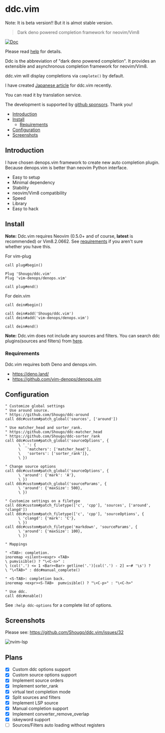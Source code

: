 # ddc.vim

Note: It is beta version!!  But it is almot stable version.

> Dark deno powered completion framework for neovim/Vim8

[![Doc](https://img.shields.io/badge/doc-%3Ah%20ddc-orange.svg)](doc/ddc.txt)

Please read [help](doc/ddc.txt) for details.

Ddc is the abbreviation of "dark deno powered completion". It provides an
extensible and asynchronous completion framework for neovim/Vim8.

ddc.vim will display completions via `complete()` by default.


I have created [Japanese article](https://zenn.dev/shougo/articles/ddc-vim-beta) for ddc.vim recently.

You can read it by translation service.


The development is supported by [github sponsors](https://github.com/sponsors/Shougo/). Thank you!


<!-- vim-markdown-toc GFM -->

- [Introduction](#introduction)
- [Install](#install)
  - [Requirements](#requirements)
- [Configuration](#configuration)
- [Screenshots](#screenshots)

<!-- vim-markdown-toc -->


## Introduction

I have chosen denops.vim framework to create new auto completion plugin.
Because denops.vim is better than neovim Python interface.

* Easy to setup
* Minimal dependency
* Stability
* neovim/Vim8 compatibility
* Speed
* Library
* Easy to hack


## Install

**Note:** Ddc.vim requires Neovim (0.5.0+ and of course, **latest** is
recommended) or Vim8.2.0662. See [requirements](#requirements) if you aren't
sure whether you have this.

For vim-plug

```viml
call plug#begin()

Plug 'Shougo/ddc.vim'
Plug 'vim-denops/denops.vim'

call plug#end()
```

For dein.vim

```viml
call dein#begin()

call dein#add('Shougo/ddc.vim')
call dein#add('vim-denops/denops.vim')

call dein#end()
```

**Note:** Ddc.vim does not include any sources and filters.
You can search ddc plugins(sources and filters) from
[here](https://github.com/topics/ddc-vim).



### Requirements

Ddc.vim requires both Deno and denops.vim.

- <https://deno.land/>
- <https://github.com/vim-denops/denops.vim>


## Configuration

```vim
" Customize global settings
" Use around source.
" https://github.com/Shougo/ddc-around
call ddc#custom#patch_global('sources', ['around'])

" Use matcher_head and sorter_rank.
" https://github.com/Shougo/ddc-matcher_head
" https://github.com/Shougo/ddc-sorter_rank
call ddc#custom#patch_global('sourceOptions', {
      \ '_': {
      \   'matchers': ['matcher_head'],
      \   'sorters': ['sorter_rank']},
      \ })

" Change source options
call ddc#custom#patch_global('sourceOptions', {
      \ 'around': {'mark': 'A'},
      \ })
call ddc#custom#patch_global('sourceParams', {
      \ 'around': {'maxSize': 500},
      \ })

" Customize settings on a filetype
call ddc#custom#patch_filetype(['c', 'cpp'], 'sources', ['around', 'clangd'])
call ddc#custom#patch_filetype(['c', 'cpp'], 'sourceOptions', {
      \ 'clangd': {'mark': 'C'},
      \ })
call ddc#custom#patch_filetype('markdown', 'sourceParams', {
      \ 'around': {'maxSize': 100},
      \ })

" Mappings

" <TAB>: completion.
inoremap <silent><expr> <TAB>
\ pumvisible() ? "\<C-n>" :
\ (col('.') <= 1 <Bar><Bar> getline('.')[col('.') - 2] =~# '\s') ?
\ "\<TAB>" : ddc#manual_complete()

" <S-TAB>: completion back.
inoremap <expr><S-TAB>  pumvisible() ? "\<C-p>" : "\<C-h>"

" Use ddc.
call ddc#enable()
```

See `:help ddc-options` for a complete list of options.


## Screenshots

Please see: https://github.com/Shougo/ddc.vim/issues/32

![nvim-lsp](https://user-images.githubusercontent.com/41495/129931010-258d3917-7379-4b40-b3cc-2313c9fbe600.png)


## Plans

* [x] Custom ddc options support
* [x] Custom source options support
* [x] Implement source orders
* [x] Implement sorter_rank
* [x] virtual text completion mode
* [x] Split sources and filters
* [x] Implement LSP source
* [x] Manual completion support
* [x] Implement converter_remove_overlap
* [x] iskeyword support
* [ ] Sources/Filters auto loading without registers
